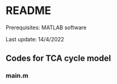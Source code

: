 # README

Prerequisites: MATLAB software

Last update: 14/4/2022

## Codes for TCA cycle model

### main.m
